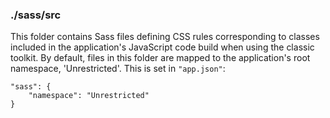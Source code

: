 ### ./sass/src

This folder contains Sass files defining CSS rules corresponding to classes
included in the application's JavaScript code build when using the classic toolkit.
By default, files in this folder are mapped to the application's root namespace, 'Unrestricted'.
This is set in `"app.json"`:

    "sass": {
        "namespace": "Unrestricted"
    }